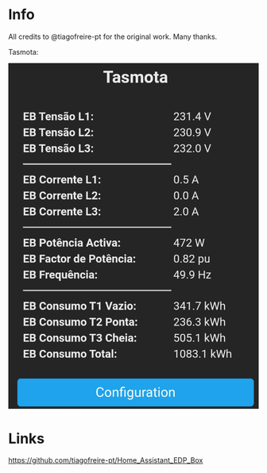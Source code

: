 # Info

All credits to @tiagofreire-pt for the original work. Many thanks.

Tasmota:

![Tasmota](./img/Tasmota1.jpg)


# Links

https://github.com/tiagofreire-pt/Home_Assistant_EDP_Box

